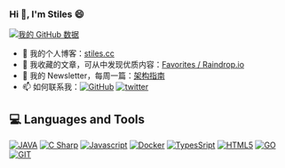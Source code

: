 ### Hi 👋, I'm Stiles 😄
[![我的 GitHub 数据](https://github-readme-stats.vercel.app/api?username=stilesTech)]()

- 🍻 我的个人博客：[stiles.cc](http://stiles.cc)
- 📘 我收藏的文章，可从中发现优质内容：[Favorites / Raindrop.io](https://raindrop.io/stiles/-24376480)
- 📧 我的 Newsletter，每周一篇：[架构指南](https://github.com/stilesTech/TechShare)
- 📫 如何联系我：[![GitHub](https://img.shields.io/badge/GitHub-%2312100E.svg?&style=for-the-badge&logo=Github&logoColor=white)](https://github.com/stilesTech) [![twitter](https://img.shields.io/badge/twitter-%231DA1F2.svg?&style=for-the-badge&logo=twitter&logoColor=white)](https://twitter.com/ououStiles)
<h2>💻 Languages and Tools</h1>

[![JAVA](https://img.shields.io/badge/-Java-00ADD8?style=flat-square&logo=java&logoColor=white)](https://img.shields.io/badge/-Java-00ADD8?style=flat-square&logo=java&logoColor=white)
[![C Sharp](https://img.shields.io/badge/-C%20Sharp-777BB4?style=flat-square&logo=.net&logoColor=white)](https://img.shields.io/badge/-C%20Sharp-777BB4?style=flat-square&logo=.net&logoColor=white)
[![Javascript](https://img.shields.io/badge/-Javascript-e2470f?style=flat-square&logo=Javascript&logoColor=white)](https://img.shields.io/badge/-Javascript-e2470f?style=flat-square&logo=Javascript&logoColor=white)
[![Docker](https://img.shields.io/badge/-Docker-46a2f1?style=flat-square&logo=docker&logoColor=white)](https://img.shields.io/badge/-Docker-46a2f1?style=flat-square&logo=docker&logoColor=white)
[![TypesSript](https://img.shields.io/badge/-TypeScript-007ACC?style=flat-square&logo=typescript&logoColor=white)](https://img.shields.io/badge/-TypeScript-007ACC?style=flat-square&logo=typescript&logoColor=white)
[![HTML5](https://img.shields.io/badge/-HTML5-E34F26?style=flat-square&logo=html5&logoColor=white)](https://img.shields.io/badge/-HTML5-E34F26?style=flat-square&logo=html5&logoColor=white)
[![GO](https://img.shields.io/badge/-GO-4fc08d?style=flate&logo=GO&logoColor=white)](https://img.shields.io/badge/-GO-4fc08d?style=flat&logo=GO&logoColor=white)
[![GIT](https://img.shields.io/badge/-Git-F05032?style=flat-square&logo=Git&logoColor=white)](https://img.shields.io/badge/-Git-F05032?style=flat-square&logo=Git&logoColor=white)

